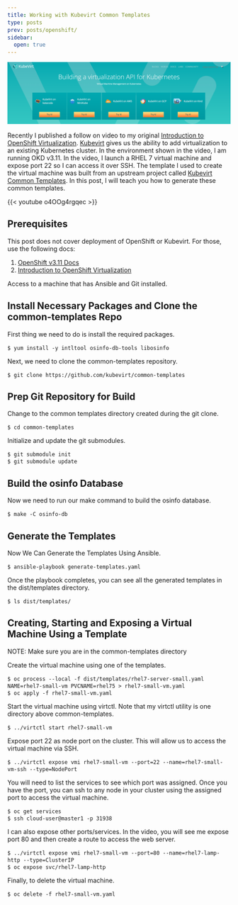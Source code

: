 ```yaml
---
title: Working with Kubevirt Common Templates
type: posts
prev: posts/openshift/
sidebar:
  open: true
---
```


![Kubevirt Header Image](kubevirt-intro.png)

Recently I published a follow on video to my original [Introduction to OpenShift Virtualization](https://youtu.be/kzcToqgd23A). [Kubevirt](https://kubevirt.io/) gives us the ability to add virtualization to an existing Kubernetes cluster. In the environment shown in the video, I am running OKD v3.11. In the video, I launch a RHEL 7 virtual machine and expose port 22 so I can access it over SSH. The template I used to create the virtual machine was built from an upstream project called [Kubevirt Common Templates](https://github.com/kubevirt/common-templates). In this post, I will teach you how to generate these common templates.

{{< youtube o4OOg4rgqec >}}

## Prerequisites

This post does not cover deployment of OpenShift or Kubevirt. For those, use the following docs:

1. [OpenShift v3.11 Docs](https://docs.openshift.com/container-platform/3.11/welcome/index.html)
2. [Introduction to OpenShift Virtualization](https://kdjlab.com/introduction-to-openshift-virtualization/)

Access to a machine that has Ansible and Git installed.

## Install Necessary Packages and Clone the common-templates Repo

First thing we need to do is install the required packages.

```
$ yum install -y intltool osinfo-db-tools libosinfo
```

Next, we need to clone the common-templates repository.

```
$ git clone https://github.com/kubevirt/common-templates
```

## Prep Git Repository for Build

Change to the common templates directory created during the git clone.

```
$ cd common-templates
```

Initialize and update the git submodules.

```
$ git submodule init
$ git submodule update
```

## Build the osinfo Database

Now we need to run our make command to build the osinfo database.

```
$ make -C osinfo-db
```

## Generate the Templates

Now We Can Generate the Templates Using Ansible.

```
$ ansible-playbook generate-templates.yaml
```

Once the playbook completes, you can see all the generated templates in the dist/templates directory.

```
$ ls dist/templates/
```

## Creating, Starting and Exposing a Virtual Machine Using a Template

NOTE: Make sure you are in the common-templates directory

Create the virtual machine using one of the templates.

```
$ oc process --local -f dist/templates/rhel7-server-small.yaml NAME=rhel7-small-vm PVCNAME=rhel75 > rhel7-small-vm.yaml
$ oc apply -f rhel7-small-vm.yaml
```

Start the virtual machine using virtctl. Note that my virtctl utility is one directory above common-templates.

```
$ ../virtctl start rhel7-small-vm
```

Expose port 22 as node port on the cluster. This will allow us to access the virtual machine via SSH.

```
$ ../virtctl expose vmi rhel7-small-vm --port=22 --name=rhel7-small-vm-ssh --type=NodePort
```

You will need to list the services to see which port was assigned. Once you have the port, you can ssh to any node in your cluster using the assigned port to access the virtual machine.

```
$ oc get services
$ ssh cloud-user@master1 -p 31938
```

I can also expose other ports/services. In the video, you will see me expose port 80 and then create a route to access the web server.

```
$ ../virtctl expose vmi rhel7-small-vm --port=80 --name=rhel7-lamp-http --type=ClusterIP
$ oc expose svc/rhel7-lamp-http
```

Finally, to delete the virtual machine.

```
$ oc delete -f rhel7-small-vm.yaml
```